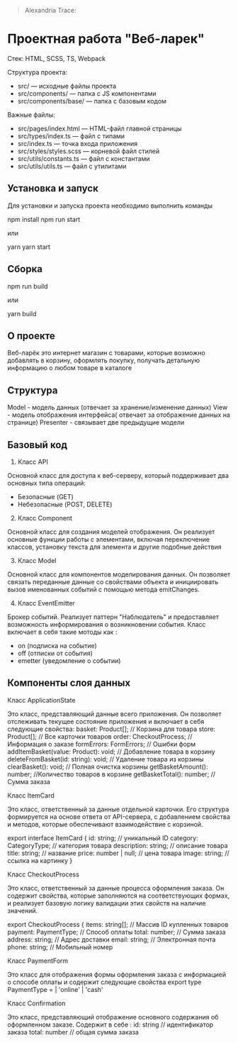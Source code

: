 > Аlexandria Trace:
# Проектная работа "Веб-ларек"

Стек: HTML, SCSS, TS, Webpack

Структура проекта:
- src/ — исходные файлы проекта
- src/components/ — папка с JS компонентами
- src/components/base/ — папка с базовым кодом

Важные файлы:
- src/pages/index.html — HTML-файл главной страницы
- src/types/index.ts — файл с типами
- src/index.ts — точка входа приложения
- src/styles/styles.scss — корневой файл стилей
- src/utils/constants.ts — файл с константами
- src/utils/utils.ts — файл с утилитами

## Установка и запуск
Для установки и запуска проекта необходимо выполнить команды

npm install
npm run start


или

yarn
yarn start

## Сборка

npm run build


или

yarn build


## О проекте
Веб-ларёк это интернет магазин с товарами, которые возможно добавлять в корзину, оформлять покупку, получать детальную информацию о любом товаре в каталоге




## Структура
Model - модель данных (отвечает за хранение/изменение данных)
View - модель отображения интерфейса( отвечает за отображение данных на странице)
Presenter - связывает две предыдущие модели



## Базовый код
1. Класс API

Основной класс для доступа к веб-серверу, который поддерживает два основных типа операций:
- Безопасные (GET)
- Небезопасные (POST, DELETE)

2. Класс Component

Основной класс для создания моделей отображения. Он реализует основные функции работы с элементами, включая переключение классов, установку текста для элемента и другие подобные действия

3. Класс Model

Основной класс для компонентов моделирования данных. Он позволяет связать переданные данные со свойствами объекта и инициировать вызов именованных событий с помощью метода emitChanges.

4. Класс EventEmitter

Брокер событий. Реализует паттерн "Наблюдатель" и предоставляет возможность информирования о возникновении события.
Класс включает в себя такие мотоды как :
- on (подписка на событие)
- off (отписки от события)
- emetter (уведомление о событии)



## Компоненты слоя данных
Класс ApplicationState

Это класс, представляющий данные всего приложения. Он позволяет отслеживать текущее состояние приложения и включает в себя следующие свойства:
  basket: Product[]; // Корзина для товара
  store: Product[]; // Все карточки товаров
  order: CheckoutProcess; // Информация о заказе 
  formErrors: FormErrors; // Ошибки форм
  addItemBasket(value: Product): void; // Добавление товара в корзину
  deleteFromBasket(id: string): void; // Удаление товара из корзины
  clearBasket(): void; // Полная очистка корзины
  getBasketAmount(): number; //Количество товаров в корзине
  getBasketTotal(): number; // Сумма заказа

 Класс ItemCard

Это класс, ответственный за данные отдельной карточки. Его структура формируется на основе ответа от API-сервера, с добавлением свойства и методов, которые обеспечивают взаимодействие с корзиной.

export interface ItemCard {
  id: string; // уникальный ID
  category: CategoryType; // категория товара
  description: string; // описание товара
  title: string; // название
  price: number | null; // цена товара
  image: string; // ссылка на картинку
}


Класс CheckoutProcess

Это класс, ответственный за данные процесса оформления заказа. Он содержит свойства, которые заполняются на соответствующих формах, и реализует базовую логику валидации этих свойств на наличие значений.

export CheckoutProcess {
  items: string[]; // Массив ID купленных товаров
  payment: PaymentType; // Способ оплаты
  total: number; // Сумма заказа
  address: string; // Адрес доставки
  email: string; // Электронная почта
  phone: string; // Мобильный номер

 Класс PaymentForm 

 Это класс для отображения формы оформления заказа с информацией о способе оплаты и содержит следующие свойства
 export type PaymentType =
  | 'online'
  | 'cash'

 Класс Confirmation
 
 Это класс, представляющий отображение основного содержания об оформленном заказе. Содержит в себе :
 id: string // идентификатор заказа
 total: number // общая сумма заказа 